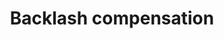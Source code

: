 ---
tag: m0425
codes:
- M425
title: Backlash compensation
long:
- Backlash compensation will add extra steps to one or more segments whenever a motor
  reverses direction.
- By default, steps are added to the first segment after a direction change. This
  gives the best dimensional accuracy but may cause marks to appear in the print.
  Smoothing spreads the added steps over multiple consecutive segments to prevent
  blemishes in the print, at the expense of dimensional accuracy.
- Backlash compensation can be configured at either compile-time or run-time. Enable
  `BACKLASH_GCODE` to turn on `M425` and a "Backlash" menu item.
- Backlash can be measured automatically on all axes with [`G425`](/docs/gcode/G425.html)
  or on Z only with [`G29`](/docs/gcode/G29.html) when `MEASURE_BACKLASH_WHEN_PROBING`
  is enabled.
notes: |
  Requires `BACKLASH_COMPENSATION`, `BACKLASH_GCODE` and the following parameters:
    - `BACKLASH_DISTANCE_MM` specifies the default backlash on the X, Y and Z axis.
    - `BACKLASH_CORRECTION` specifies the default backlash correction (0.0 = none; 1.0 = 100%).
    - `BACKLASH_SMOOTHING_MM` enables backlash smoothing over a specified distance.
    - `BACKLASH_GCODE` enables `M425` for run-time tuning of backlash.
    - `MEASURE_BACKLASH_WHEN_PROBING` turns on Z backlash measurement when probing ([`G29`](/docs/gcode/G29.html)).
    - Use `BACKLASH_MEASUREMENT_LIMIT`, `BACKLASH_MEASUREMENT_RESOLUTION` and `BACKLASH_MEASUREMENT_FEEDRATE` to configure `G29` backlash measurement.
parameters:
- tag: F
  optional: true
  description: Enable or disables backlash correction, or sets an intermediate fade-out
    (0.0 = none; 1.0 = 100%)
  values:
  - tag: value
    type: float
- tag: S
  optional: true
  description: Distance over which backlash correction is spread
  values:
  - tag: linear
    type: float
- tag: X
  optional: true
  description: Set the backlash distance on X (mm; 0 to disable)
  values:
  - tag: linear
    type: float
- tag: Y
  optional: true
  description: Set the backlash distance on Y (mm; 0 to disable)
  values:
  - tag: linear
    type: float
- tag: Z
  optional: true
  description: Set the backlash distance on Z (mm; 0 to disable)
  values:
  - tag: linear
    type: float
- tag: Z
  optional: true
  description: When `MEASURE_BACKLASH_WHEN_PROBING` is enabled, loads the measured
    backlash into the backlash distance parameter
example: 
examples:
- pre: 'Manually configure backlash compensation:'
  code:
  - M425 X0.1 Y0.2 Z0.3 ; Set backlash to specific values for all axis
  - M425 F1             ; Enable backlash compensation at 100%
- pre: 'Use smoothing for best print surface quality:'
  code:
  - M425 F1 S3
- pre: 'Use no smoothing for best dimensional accuracy:'
  code:
  - M425 F1 S0
- pre: 'Automatically measure X, Y, and Z backlash using `G425`:'
  code:
  - G425                ; Perform a full calibration
  - M425 F1             ; Use full measured value of backlash on X, Y and Z
  post: G425 automatically loads the measured backlash into the backlash distance,
    but will not enable backlash compensation.
- pre: 'To automatically measure Z backlash when probing with `MEASURE_BACKLASH_WHEN_PROBING`:'
  code:
  - G29                 ; Perform probe and measure backlash on Z
  - M425 F1 Z           ; Use full measured value of backlash on Z
  post: "`MEASURE_BACKLASH_WHEN_PROBING` measures backlash, but does not update the
    configured backlash distance. The measured value should be activated by using
    the `Z` argument without a value. This differs from the behavior of `G425`."
- pre: 'Report the current backlash configuration:'
  code:
  - M425
---